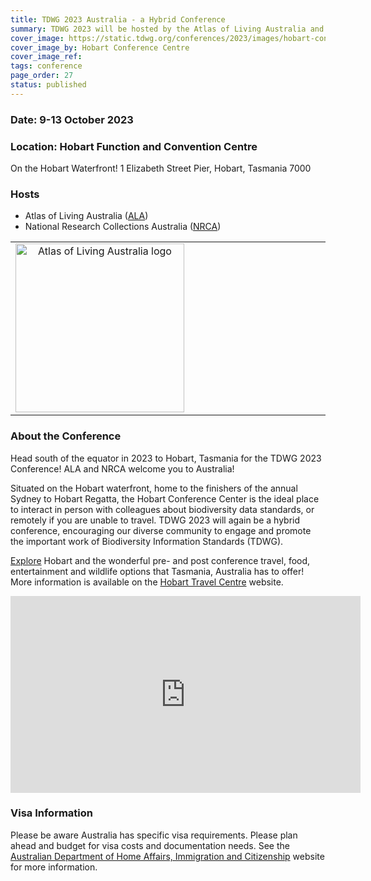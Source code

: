 ```yaml
---
title: TDWG 2023 Australia - a Hybrid Conference
summary: TDWG 2023 will be hosted by the Atlas of Living Australia and National Research Collections of Australia in Hobart, Tasmania, 9-13 October
cover_image: https://static.tdwg.org/conferences/2023/images/hobart-conference-centre.jpg
cover_image_by: Hobart Conference Centre 
cover_image_ref: 
tags: conference
page_order: 27
status: published
---
```


### Date:  9-13 October 2023

### Location:  Hobart Function and Convention Centre 
On the Hobart Waterfront!
1 Elizabeth Street Pier, Hobart, Tasmania 7000


### Hosts

  - Atlas of Living Australia ([ALA](https://www.ala.org.au/))
  - National Research Collections Australia ([NRCA](https://www.csiro.au/en/about/facilities-collections/collections))

<table border="0">
<tbody>
<!-- <tr><td></td><td></td><td></td><td></td><td></td><td></td></tr> -->
<tr>
<td style="text-align: center; vertical-align: middle;" colspan="1" width="50%"><a href="https://ala.org.au"> <img src="https://static.tdwg.org/sponsors/ala-logo-stacked-rgb-crop.png" alt="Atlas of Living Australia logo" width="270" height="" style="vertical-align: middle; left-margin: auto; right-margin: auto;" /></a></td>
<td style="text-align: center; vertical-align: middle;" colspan="1" width="50%">&nbsp;</td> 
<!-- ><a href=""> <img src="https://static.tdwg.org/sponsors/" alt="" width="270" height="" style="vertical-align: middle; left-margin: auto; right-margin: auto;" /></a> -->
</tr>
</tbody>
</table>

### About the Conference

Head south of the equator in 2023 to Hobart, Tasmania for the TDWG 2023 Conference! ALA and NRCA welcome you to Australia!

Situated on the Hobart waterfront, home to the finishers of the annual Sydney to Hobart Regatta, the Hobart Conference Center is the ideal place to interact in person with colleagues about biodiversity data standards, or remotely if you are unable to travel. TDWG 2023 will again be a hybrid conference, encouraging our diverse community to engage and promote the important work of Biodiversity Information Standards (TDWG).

[Explore](https://www.youtube.com/watch?v=viaupwLSgTQ) Hobart and the wonderful pre- and post conference travel, food, entertainment and wildlife options that Tasmania, Australia has to offer! More information is available on the [Hobart Travel Centre](https://www.hobarttravelcentre.com.au/) website.

<iframe width="560" height="315" src="https://www.youtube.com/embed/viaupwLSgTQ" title="YouTube video player" frameborder="0" allow="accelerometer; autoplay; clipboard-write; encrypted-media; gyroscope; picture-in-picture; web-share" allowfullscreen></iframe>

### Visa Information
Please be aware Australia has specific visa requirements. Please plan ahead and budget for visa costs and documentation needs. See the [Australian Department of Home Affairs, Immigration and Citizenship](https://immi.homeaffairs.gov.au/visas/getting-a-visa/visa-finder) website for more information.
